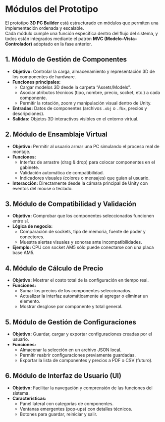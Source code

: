 # Módulos del Prototipo

El prototipo **3D PC Builder** está estructurado en módulos que permiten una implementación ordenada y escalable.  
Cada módulo cumple una función específica dentro del flujo del sistema, y todos están integrados mediante el patrón **MVC (Modelo–Vista–Controlador)** adoptado en la fase anterior.

## 1. Módulo de Gestión de Componentes
- **Objetivo:** Controlar la carga, almacenamiento y representación 3D de los componentes de hardware.  
- **Funciones principales:**
  - Cargar modelos 3D desde la carpeta “Assets/Models”.
  - Asociar atributos técnicos (tipo, nombre, precio, socket, etc.) a cada componente.
  - Permitir la rotación, zoom y manipulación visual dentro de Unity.
- **Entradas:** Datos de componentes (archivos `.obj` o `.fbx`, precios y descripciones).  
- **Salidas:** Objetos 3D interactivos visibles en el entorno virtual.

## 2. Módulo de Ensamblaje Virtual
- **Objetivo:** Permitir al usuario armar una PC simulando el proceso real de montaje.  
- **Funciones:**
  - Interfaz de arrastre (drag & drop) para colocar componentes en el gabinete.
  - Validación automática de compatibilidad.
  - Indicadores visuales (colores o mensajes) que guían al usuario.
- **Interacción:** Directamente desde la cámara principal de Unity con eventos del mouse o teclado.

## 3. Módulo de Compatibilidad y Validación
- **Objetivo:** Comprobar que los componentes seleccionados funcionen entre sí.  
- **Lógica de negocio:**
  - Comparación de sockets, tipo de memoria, fuente de poder y conectores.
  - Muestra alertas visuales y sonoras ante incompatibilidades.
- **Ejemplo:** CPU con socket AM5 sólo puede conectarse con una placa base AM5.

## 4. Módulo de Cálculo de Precio
- **Objetivo:** Mostrar el costo total de la configuración en tiempo real.  
- **Funciones:**
  - Sumar los precios de los componentes seleccionados.
  - Actualizar la interfaz automáticamente al agregar o eliminar un elemento.
  - Mostrar desglose por componente y total general.

## 5. Módulo de Gestión de Configuraciones
- **Objetivo:** Guardar, cargar y exportar configuraciones creadas por el usuario.  
- **Funciones:**
  - Almacenar la selección en un archivo JSON local.
  - Permitir reabrir configuraciones previamente guardadas.
  - Exportar la lista de componentes y precios a PDF o CSV (futuro).

## 6. Módulo de Interfaz de Usuario (UI)
- **Objetivo:** Facilitar la navegación y comprensión de las funciones del sistema.  
- **Características:**
  - Panel lateral con categorías de componentes.
  - Ventanas emergentes (pop-ups) con detalles técnicos.
  - Botones para guardar, reiniciar y salir.
